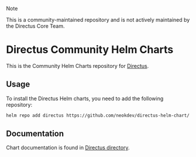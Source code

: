 > [!NOTE]
>
> This is a community-maintained repository and is not actively maintained by the Directus Core Team.

# Directus Community Helm Charts

This is the Community Helm Charts repository for [Directus](https://directus.io/).

## Usage

To install the Directus Helm charts, you need to add the following repository:

```sh
helm repo add directus https://github.com/neokdev/directus-helm-chart/
```

## Documentation

Chart documentation is found in [Directus directory](charts/directus/README.md).
